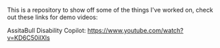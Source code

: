 This is a repository to show off some of the things I've worked on, check out these links for demo videos:

AssitaBull Disability Copilot: https://www.youtube.com/watch?v=KD6C50iIXls


